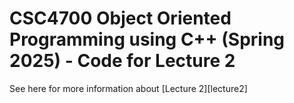 # CSC4700 Object Oriented Programming using C++ (Spring 2025) - Code for Lecture 2

See here for more information about [Lecture 2][lecture2]

[lecture8]: https://teaching.hkaiser.org/spring2025/csc4700/course/lecture2.html
